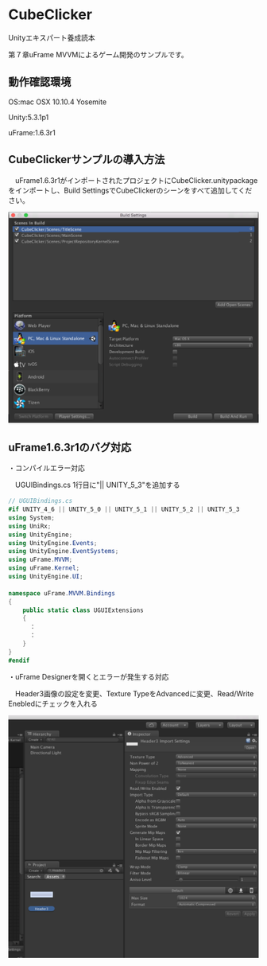 # CubeClicker
Unityエキスパート養成読本

第７章uFrame MVVMによるゲーム開発のサンプルです。

## 動作確認環境
OS:mac OSX 10.10.4 Yosemite

Unity:5.3.1p1

uFrame:1.6.3r1

## CubeClickerサンプルの導入方法
　uFrame1.6.3r1がインポートされたプロジェクトにCubeClicker.unitypackageをインポートし、Build SettingsでCubeClickerのシーンをすべて追加してください。

![Header3](./images/build_settings.png "")

## uFrame1.6.3r1のバグ対応

・コンパイルエラー対応

　UGUIBindings.cs 1行目に"|| UNITY_5_3"を追加する

```csharp
// UGUIBindings.cs
#if UNITY_4_6 || UNITY_5_0 || UNITY_5_1 || UNITY_5_2 || UNITY_5_3
using System;
using UniRx;
using UnityEngine;
using UnityEngine.Events;
using UnityEngine.EventSystems;
using uFrame.MVVM;
using uFrame.Kernel;
using UnityEngine.UI;

namespace uFrame.MVVM.Bindings
{
    public static class UGUIExtensions
    {
      ：
      ：
    }
}
#endif
```

・uFrame Designerを開くとエラーが発生する対応

　Header3画像の設定を変更、Texture TypeをAdvancedに変更、Read/Write Enebledにチェックを入れる

![Header3](./images/header3_inspector.png "")
